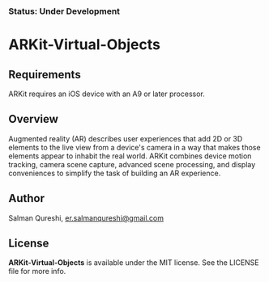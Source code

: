 ### Status: Under Development
# ARKit-Virtual-Objects

## Requirements
ARKit requires an iOS device with an A9 or later processor.

## Overview
Augmented reality (AR) describes user experiences that add 2D or 3D elements to the live view from a device's camera in a way that makes those elements appear to inhabit the real world. ARKit combines device motion tracking, camera scene capture, advanced scene processing, and display conveniences to simplify the task of building an AR experience.

## Author
Salman Qureshi, er.salmanqureshi@gmail.com

## License

**ARKit-Virtual-Objects** is available under the MIT license. See the LICENSE file for more info.

